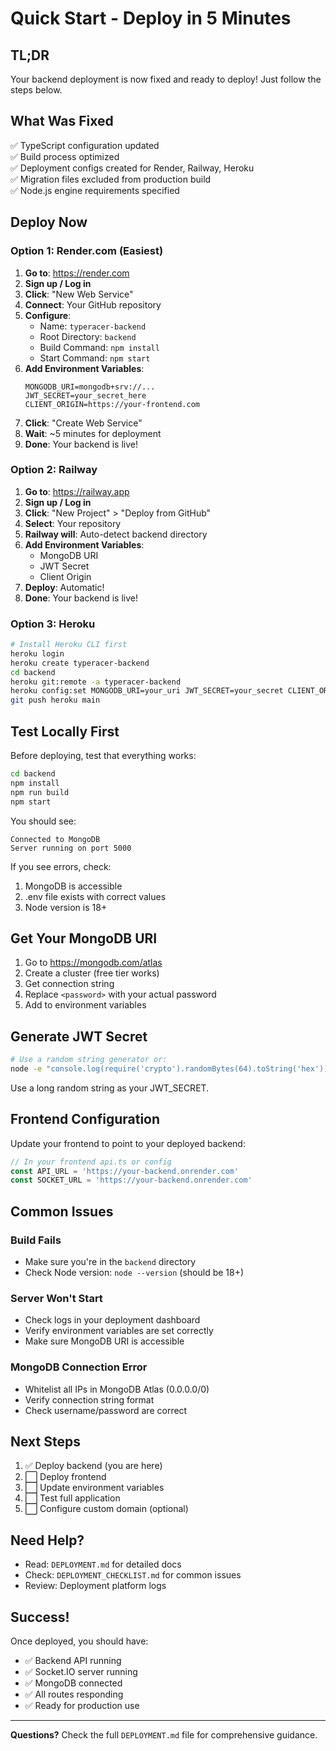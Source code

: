 # Quick Start - Deploy in 5 Minutes

## TL;DR

Your backend deployment is now fixed and ready to deploy! Just follow the steps below.

## What Was Fixed

✅ TypeScript configuration updated  
✅ Build process optimized  
✅ Deployment configs created for Render, Railway, Heroku  
✅ Migration files excluded from production build  
✅ Node.js engine requirements specified

## Deploy Now

### Option 1: Render.com (Easiest)

1. **Go to**: https://render.com
2. **Sign up / Log in**
3. **Click**: "New Web Service"
4. **Connect**: Your GitHub repository
5. **Configure**:
   - Name: `typeracer-backend`
   - Root Directory: `backend`
   - Build Command: `npm install`
   - Start Command: `npm start`
6. **Add Environment Variables**:
   ```
   MONGODB_URI=mongodb+srv://...
   JWT_SECRET=your_secret_here
   CLIENT_ORIGIN=https://your-frontend.com
   ```
7. **Click**: "Create Web Service"
8. **Wait**: ~5 minutes for deployment
9. **Done**: Your backend is live!

### Option 2: Railway

1. **Go to**: https://railway.app
2. **Sign up / Log in**
3. **Click**: "New Project" > "Deploy from GitHub"
4. **Select**: Your repository
5. **Railway will**: Auto-detect backend directory
6. **Add Environment Variables**:
   - MongoDB URI
   - JWT Secret
   - Client Origin
7. **Deploy**: Automatic!
8. **Done**: Your backend is live!

### Option 3: Heroku

```bash
# Install Heroku CLI first
heroku login
heroku create typeracer-backend
cd backend
heroku git:remote -a typeracer-backend
heroku config:set MONGODB_URI=your_uri JWT_SECRET=your_secret CLIENT_ORIGIN=your_url
git push heroku main
```

## Test Locally First

Before deploying, test that everything works:

```bash
cd backend
npm install
npm run build
npm start
```

You should see:
```
Connected to MongoDB
Server running on port 5000
```

If you see errors, check:
1. MongoDB is accessible
2. .env file exists with correct values
3. Node version is 18+

## Get Your MongoDB URI

1. Go to https://mongodb.com/atlas
2. Create a cluster (free tier works)
3. Get connection string
4. Replace `<password>` with your actual password
5. Add to environment variables

## Generate JWT Secret

```bash
# Use a random string generator or:
node -e "console.log(require('crypto').randomBytes(64).toString('hex'))"
```

Use a long random string as your JWT_SECRET.

## Frontend Configuration

Update your frontend to point to your deployed backend:

```javascript
// In your frontend api.ts or config
const API_URL = 'https://your-backend.onrender.com'
const SOCKET_URL = 'https://your-backend.onrender.com'
```

## Common Issues

### Build Fails
- Make sure you're in the `backend` directory
- Check Node version: `node --version` (should be 18+)

### Server Won't Start
- Check logs in your deployment dashboard
- Verify environment variables are set correctly
- Make sure MongoDB URI is accessible

### MongoDB Connection Error
- Whitelist all IPs in MongoDB Atlas (0.0.0.0/0)
- Verify connection string format
- Check username/password are correct

## Next Steps

1. ✅ Deploy backend (you are here)
2. ⬜ Deploy frontend
3. ⬜ Update environment variables
4. ⬜ Test full application
5. ⬜ Configure custom domain (optional)

## Need Help?

- Read: `DEPLOYMENT.md` for detailed docs
- Check: `DEPLOYMENT_CHECKLIST.md` for common issues
- Review: Deployment platform logs

## Success!

Once deployed, you should have:
- ✅ Backend API running
- ✅ Socket.IO server running
- ✅ MongoDB connected
- ✅ All routes responding
- ✅ Ready for production use

---

**Questions?** Check the full `DEPLOYMENT.md` file for comprehensive guidance.

